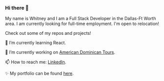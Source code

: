 ### Hi there 👋

My name is Whitney and I am a Full Stack Developer in the Dallas-Ft Worth area. I am currently looking for full-time employment. I'm open to relocation! 

Check out some of my repos and projects!

🌱 I’m currently learning React.

🔭 I’m currently working on [American Dominican Tours](https://github.com/wsvoboda/ADTours).

📫 How to reach me: [LinkedIn](https://www.linkedin.com/in/whitney-svoboda-03570896/).

✨ My portfolio can be found [here](devwhitney.com).

<!--
**wsvoboda/wsvoboda** is a ✨ _special_ ✨ repository because its `README.md` (this file) appears on your GitHub profile.

Here are some ideas to get you started:

- 🔭 I’m currently working on ...
- 🌱 I’m currently learning ...
- 👯 I’m looking to collaborate on ...
- 🤔 I’m looking for help with ...
- 💬 Ask me about ...
- 📫 How to reach me: ...
- 😄 Pronouns: ...
- ⚡ Fun fact: ...
-->
